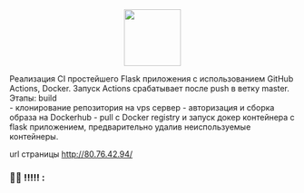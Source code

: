 <div id="header" align="center">
  <img src="https://media.giphy.com/media/M9gbBd9nbDrOTu1Mqx/giphy.gif" width="100"/>
</div>


Реализация CI простейшего Flask приложения с использованием GitHub Actions, Docker.
Запуск Actions срабатывает после push в ветку master.
Этапы: build
    </br>
    - клонирование репозитория на vps сервер
    - авторизация и сборка образа на Dockerhub
    - pull с Docker registry и запуск докер контейнера с flask приложением, предварительно удалив неиспользуемые контейнеры.

url страницы http://80.76.42.94/
### :man_technologist: !!!!! :


